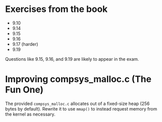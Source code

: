 # Exercises from the book

* 9.10
* 9.14
* 9.15
* 9.16
* 9.17 (harder)
* 9.19

Questions like 9.15, 9.16, and 9.19 are likely to appear in the exam.

# Improving compsys_malloc.c (The Fun One)

The provided `compsys_malloc.c` allocates out of a fixed-size heap
(256 bytes by default).  Rewrite it to use `mmap()` to instead request
memory from the kernel as necessary.
